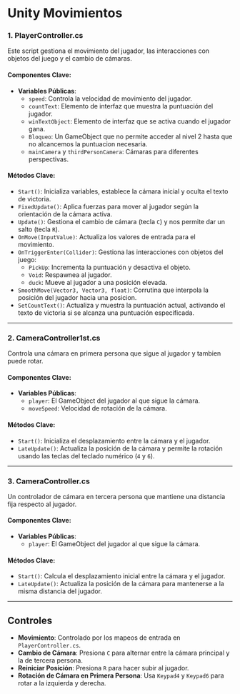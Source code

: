# Unity Movimientos

### 1. PlayerController.cs
Este script gestiona el movimiento del jugador, las interacciones con objetos del juego y el cambio de cámaras.

#### Componentes Clave:
- **Variables Públicas**:
  - `speed`: Controla la velocidad de movimiento del jugador.
  - `countText`: Elemento de interfaz que muestra la puntuación del jugador.
  - `winTextObject`: Elemento de interfaz que se activa cuando el jugador gana.
  - `Bloqueo`: Un GameObject que no permite acceder al nivel 2 hasta que no alcancemos la puntuacion necesaria.
  - `mainCamera` y `thirdPersonCamera`: Cámaras para diferentes perspectivas.
  
#### Métodos Clave:
- `Start()`: Inicializa variables, establece la cámara inicial y oculta el texto de victoria.
- `FixedUpdate()`: Aplica fuerzas para mover al jugador según la orientación de la cámara activa.
- `Update()`: Gestiona el cambio de cámara (tecla `C`) y nos permite dar un salto (tecla `R`).
- `OnMove(InputValue)`: Actualiza los valores de entrada para el movimiento.
- `OnTriggerEnter(Collider)`: Gestiona las interacciones con objetos del juego:
  - `PickUp`: Incrementa la puntuación y desactiva el objeto.
  - `Void`: Respawnea al jugador.
  - `duck`: Mueve al jugador a una posición elevada.
- `SmoothMove(Vector3, Vector3, float)`: Corrutina que interpola la posición del jugador hacia una posicion.
- `SetCountText()`: Actualiza y muestra la puntuación actual, activando el texto de victoria si se alcanza una puntuación especificada.

---

### 2. CameraController1st.cs
Controla una cámara en primera persona que sigue al jugador y tambien puede rotar.

#### Componentes Clave:
- **Variables Públicas**:
  - `player`: El GameObject del jugador al que sigue la cámara.
  - `moveSpeed`: Velocidad de rotación de la cámara.

#### Métodos Clave:
- `Start()`: Inicializa el desplazamiento entre la cámara y el jugador.
- `LateUpdate()`: Actualiza la posición de la cámara y permite la rotación usando las teclas del teclado numérico (`4` y `6`).

---

### 3. CameraController.cs
Un controlador de cámara en tercera persona que mantiene una distancia fija respecto al jugador.

#### Componentes Clave:
- **Variables Públicas**:
  - `player`: El GameObject del jugador al que sigue la cámara.

#### Métodos Clave:
- `Start()`: Calcula el desplazamiento inicial entre la cámara y el jugador.
- `LateUpdate()`: Actualiza la posición de la cámara para mantenerse a la misma distancia del jugador.

---

## Controles
- **Movimiento**: Controlado por los mapeos de entrada en `PlayerController.cs`.
- **Cambio de Cámara**: Presiona `C` para alternar entre la cámara principal y la de tercera persona.
- **Reiniciar Posición**: Presiona `R` para hacer subir al jugador.
- **Rotación de Cámara en Primera Persona**: Usa `Keypad4` y `Keypad6` para rotar a la izquierda y derecha.

